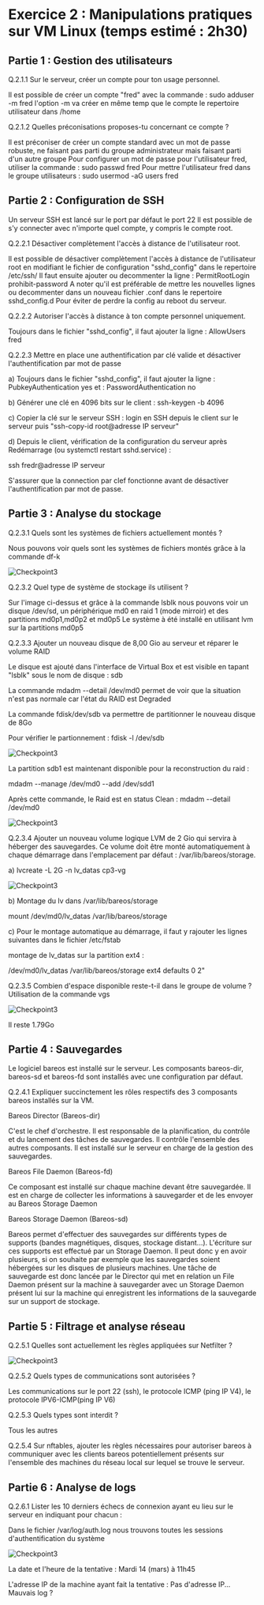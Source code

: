 # Exercice 2 : Manipulations pratiques sur VM Linux (temps estimé : 2h30)


## Partie 1 : Gestion des utilisateurs

Q.2.1.1 Sur le serveur, créer un compte pour ton usage personnel.

Il est possible de créer un compte "fred" avec la commande : sudo adduser -m fred
l'option -m va créer en même temp que le compte le repertoire utilisateur dans /home

Q.2.1.2 Quelles préconisations proposes-tu concernant ce compte ?

Il est préconiser de créer un compte standard avec un mot de passe robuste, ne faisant pas parti du groupe administrateur mais faisant parti d'un autre groupe
Pour configurer un mot de passe pour l'utilisateur fred, utiliser la commande : sudo passwd fred
Pour mettre l'utilisateur fred dans le groupe utilisateurs : sudo usermod -aG users fred


## Partie 2 : Configuration de SSH

Un serveur SSH est lancé sur le port par défaut le port 22
Il est possible de s'y connecter avec n'importe quel compte, y compris le compte root.

Q.2.2.1 Désactiver complètement l'accès à distance de l'utilisateur root.

Il est possible de désactiver complètement l'accès à distance de l'utilisateur root en modifiant le fichier de configuration "sshd_config" dans le repertoire /etc/ssh/
Il faut ensuite ajouter ou decommenter la ligne : PermitRootLogin prohibit-password
A noter qu'il est préférable de mettre les nouvelles lignes ou decommenter dans un nouveau fichier .conf dans le repertoire sshd_config.d
Pour éviter de perdre la config au reboot du serveur.

Q.2.2.2 Autoriser l'accès à distance à ton compte personnel uniquement.

Toujours dans le fichier "sshd_config", il faut ajouter la ligne : AllowUsers fred


Q.2.2.3 Mettre en place une authentification par clé valide et désactiver l'authentification par mot de passe


a) Toujours dans le fichier "sshd_config", il faut ajouter la ligne : PubkeyAuthentication yes
et : PasswordAuthentication no

b) Générer une clé en 4096 bits sur le client : ssh-keygen -b 4096

c) Copier la clé sur le serveur SSH : login en SSH depuis le client sur le serveur puis "ssh-copy-id root@adresse IP serveur"

d) Depuis le client, vérification de la configuration du serveur après Redémarrage (ou systemctl restart sshd.service) :

ssh fredr@adresse IP serveur

S'assurer que la connection par clef fonctionne avant de désactiver l'authentification par mot de passe.


## Partie 3 : Analyse du stockage

Q.2.3.1 Quels sont les systèmes de fichiers actuellement montés ?

Nous pouvons voir quels sont les systèmes de fichiers montés grâce à la commande df-k

![Checkpoint3](https://github.com/Hebus79/Checkpoint3/blob/main/images/lsblk.png)

Q.2.3.2 Quel type de système de stockage ils utilisent ?



Sur l'image ci-dessus et grâce à la commande lsblk nous pouvons voir un disque /dev/sd, un périphérique md0 en raid 1 (mode mirroir) et des partitions 
md0p1,md0p2 et md0p5
Le système à été installé en utilisant lvm sur la partitions md0p5




Q.2.3.3 Ajouter un nouveau disque de 8,00 Gio au serveur et réparer le volume RAID

Le disque est ajouté dans l'interface de Virtual Box et est visible en tapant "lsblk" sous le nom de disque : sdb

La commande mdadm --detail /dev/md0 permet de voir que la situation n'est pas normale car l'état du RAID est Degraded 

La commande fdisk/dev/sdb va permettre de partitionner le nouveau disque de 8Go

Pour vérifier le partionnement : fdisk -l /dev/sdb


![Checkpoint3](https://github.com/Hebus79/Checkpoint3/blob/main/images/fdisksdb.png)

La partition sdb1 est maintenant disponible pour la reconstruction du raid :

mdadm --manage /dev/md0 --add /dev/sdd1

Après cette commande, le Raid est en status Clean : mdadm --detail /dev/md0

![Checkpoint3](https://github.com/Hebus79/Checkpoint3/blob/main/images/raidok.png)


Q.2.3.4 Ajouter un nouveau volume logique LVM de 2 Gio qui servira à héberger des sauvegardes. Ce volume doit être monté automatiquement à chaque démarrage dans l'emplacement par défaut : /var/lib/bareos/storage.



a) lvcreate -L 2G -n lv_datas cp3-vg

![Checkpoint3](https://github.com/Hebus79/Checkpoint3/blob/main/images/lvcreate.png)


b) Montage du lv dans /var/lib/bareos/storage

mount /dev/md0/lv_datas  /var/lib/bareos/storage


c) Pour le montage automatique au démarrage, il faut y rajouter les lignes suivantes dans le fichier /etc/fstab

montage de lv_datas sur la partition ext4 :

/dev/md0/lv_datas /var/lib/bareos/storage ext4 defaults 0 2"


Q.2.3.5 Combien d'espace disponible reste-t-il dans le groupe de volume ?
Utilisation de la commande vgs

![Checkpoint3](https://github.com/Hebus79/Checkpoint3/blob/main/images/vgs.png)

Il reste 1.79Go


## Partie 4 : Sauvegardes

Le logiciel bareos est installé sur le serveur.
Les composants bareos-dir, bareos-sd et bareos-fd sont installés avec une configuration par défaut.

Q.2.4.1 Expliquer succinctement les rôles respectifs des 3 composants bareos installés sur la VM.

Bareos Director (Bareos-dir)

C'est le chef d'orchestre. Il est responsable de la planification, du contrôle et du lancement des tâches de sauvegardes. Il contrôle l'ensemble des autres composants. Il est installé sur le serveur en charge de la gestion des sauvegardes.

Bareos File Daemon (Bareos-fd)

Ce composant est installé sur chaque machine devant être sauvegardée.
Il est en charge de collecter les informations à sauvegarder et de les envoyer au Bareos Storage Daemon

Bareos Storage Daemon (Bareos-sd)

Bareos permet d'effectuer des sauvegardes sur différents types de supports (bandes magnétiques, disques, stockage distant...). L'écriture sur ces supports est effectué par un Storage Daemon.
Il peut donc y en avoir plusieurs, si on souhaite par exemple que les sauvegardes soient hébergées sur les disques de plusieurs machines.
Une tâche de sauvegarde est donc lancée par le Director qui met en relation un File Daemon présent sur la machine à sauvegarder avec un Storage Daemon présent lui sur la machine qui enregistrent les informations de la sauvegarde sur un support de stockage.




## Partie 5 : Filtrage et analyse réseau

Q.2.5.1 Quelles sont actuellement les règles appliquées sur Netfilter ?

![Checkpoint3](https://github.com/Hebus79/Checkpoint3/blob/main/images/nftlist.png)

Q.2.5.2 Quels types de communications sont autorisées ?


Les communications sur le port 22 (ssh), le protocole ICMP (ping IP V4), le protocole IPV6-ICMP(ping IP V6)

Q.2.5.3 Quels types sont interdit ?

Tous les autres

Q.2.5.4 Sur nftables, ajouter les règles nécessaires pour autoriser bareos à communiquer avec les clients bareos potentiellement présents sur l'ensemble des machines du réseau local sur lequel se trouve le serveur.


## Partie 6 : Analyse de logs

Q.2.6.1 Lister les 10 derniers échecs de connexion ayant eu lieu sur le serveur en indiquant pour chacun :

Dans le fichier /var/log/auth.log nous trouvons toutes les sessions d'authentification du système


![Checkpoint3](https://github.com/Hebus79/Checkpoint3/blob/main/images/log.png)


  La date et l'heure de la tentative : Mardi 14 (mars) à 11h45







  
  L'adresse IP de la machine ayant fait la tentative : Pas d'adresse IP... Mauvais log ?


